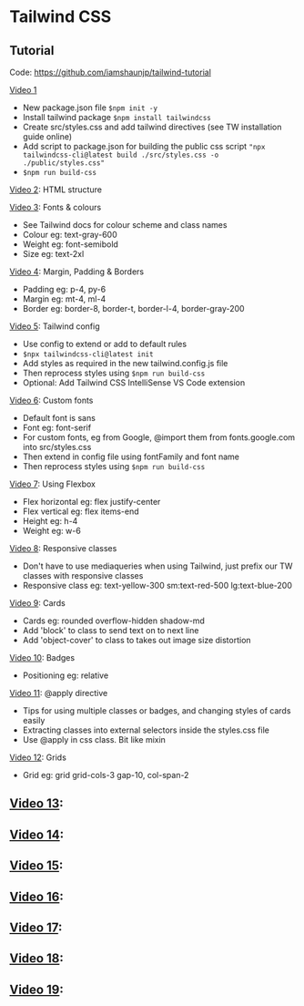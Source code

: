 # Tailwind CSS

## Tutorial

Code: https://github.com/iamshaunjp/tailwind-tutorial

[Video 1](https://www.youtube.com/watch?v=bxmDnn7lrnk&ab_channel=TheNetNinja)
- New package.json file `$npm init -y`
- Install tailwind package `$npm install tailwindcss`
- Create src/styles.css and add tailwind directives (see TW installation guide online)
- Add script to package.json for building the public css script
    `"npx tailwindcss-cli@latest build ./src/styles.css -o ./public/styles.css"`
- `$npm run build-css`

[Video 2](https://www.youtube.com/watch?v=3ZMUgga6SsY&ab_channel=TheNetNinja): HTML structure

[Video 3](https://www.youtube.com/watch?v=w0KZhi3DD-0&ab_channel=TheNetNinja): Fonts & colours
- See Tailwind docs for colour scheme and class names
- Colour eg: text-gray-600
- Weight eg: font-semibold
- Size eg: text-2xl

[Video 4](https://www.youtube.com/watch?v=1g4W2U-l350&ab_channel=TheNetNinja): Margin, Padding & Borders
- Padding eg: p-4, py-6
- Margin eg: mt-4, ml-4
- Border eg: border-8, border-t, border-l-4, border-gray-200

[Video 5](https://www.youtube.com/watch?v=6UVQlB1eo5A&ab_channel=TheNetNinja): Tailwind config
- Use config to extend or add to default rules
- `$npx tailwindcss-cli@latest init`
- Add styles as required in the new tailwind.config.js file
- Then reprocess styles using `$npm run build-css`
- Optional: Add Tailwind CSS IntelliSense VS Code extension

[Video 6](https://www.youtube.com/watch?v=arfDRUIZOiw&ab_channel=TheNetNinja): Custom fonts
- Default font is sans
- Font eg: font-serif
- For custom fonts, eg from Google, @import them from fonts.google.com into src/styles.css
- Then extend in config file using fontFamily and font name
- Then reprocess styles using `$npm run build-css`

[Video 7](https://www.youtube.com/watch?v=WK6u8YDYqak&ab_channel=TheNetNinja): Using Flexbox
- Flex horizontal eg: flex justify-center
- Flex vertical eg: flex items-end
- Height eg: h-4
- Weight eg: w-6

[Video 8](https://www.youtube.com/watch?v=VYFjvMfVv2o&ab_channel=TheNetNinja): Responsive classes
- Don't have to use mediaqueries when using Tailwind, just prefix our TW classes with responsive classes
- Responsive class eg: text-yellow-300  sm:text-red-500 lg:text-blue-200

[Video 9](https://www.youtube.com/watch?v=vqKie-xmcFs&ab_channel=TheNetNinja): Cards
- Cards eg: rounded overflow-hidden shadow-md
- Add 'block' to class to send text on to next line
- Add 'object-cover' to class to takes out image size distortion

[Video 10](https://www.youtube.com/watch?v=cY0XJY98d3w&ab_channel=TheNetNinja): Badges
- Positioning eg: relative

[Video 11](https://www.youtube.com/watch?v=somWrB-wumY&ab_channel=TheNetNinja): @apply directive
- Tips for using multiple classes or badges, and changing styles of cards easily
- Extracting classes into external selectors inside the styles.css file
- Use @apply in css class. Bit like mixin

[Video 12](https://www.youtube.com/watch?v=_r2qB44o_Fs&ab_channel=TheNetNinja): Grids
- Grid eg: grid grid-cols-3 gap-10, col-span-2

[Video 13](): 
- 

[Video 14](): 
- 

[Video 15](): 
- 

[Video 16](): 
- 

[Video 17](): 
- 

[Video 18](): 
- 

[Video 19](): 
- 

